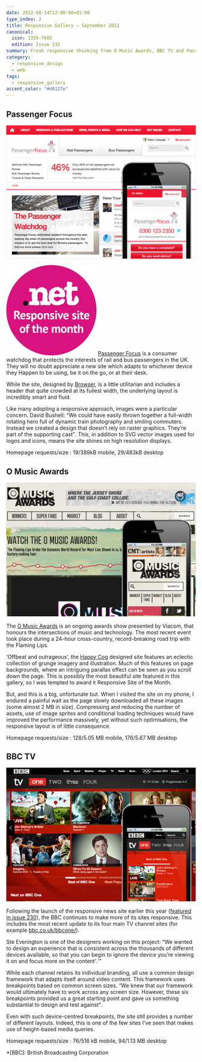 ```yaml
---
date: 2012-08-14T12:00:00+01:00
type_index: 2
title: Responsive Gallery – September 2012
canonical:
  issn: 1355-7602
  edition: Issue 232
summary: Fresh responsive thinking from O Music Awards, BBC TV and Passenger Focus.
category:
  - responsive_design
  - web
tags:
  - responsive_gallery
accent_color: "#d8127e"
---
```


## Passenger Focus

![Passenger Focus homepage on a mobile phone with a screenshot of the desktop layout behind.](/media/2012/227/a2/passenger_focus.png)

![Responsive site of the month](/media/2012/143/a2/site_of_the_month.svg) [Passenger Focus][1] is a consumer watchdog that protects the interests of rail and bus passengers in the UK. They will no doubt appreciate a new site which adapts to whichever device they Happen to be using, be it on the go, or at their desk.

While the site, designed by [Browser][2], is a little utilitarian and includes a header that quite crowded at its fullest width, the underlying layout is incredibly smart and fluid.

Like many adopting a responsive approach, images were a particular concern. David Bushell: <q>We could have easily thrown together a full-width rotating hero full of dynamic train photography and smiling commuters. Instead we created a design that doesn’t rely on raster graphics. They’re part of the supporting cast</q>. This, in addition to SVG vector images used for logos and icons, means the site shines on high resolution displays.

Homepage requests/size
: 19/389kB mobile, 29/483kB desktop

## O Music Awards

![O Music Awards homepage on a mobile phone with a screenshot of the desktop layout behind.](/media/2012/227/a2/o_music_awards.png)

The [O Music Awards][3] is an ongoing awards show presented by Viacom, that honours the intersections of music and technology. The most recent event took place during a 24-hour cross-country, record-breaking road trip with the Flaming Lips.

‘Offbeat and outrageous’, the [Happy Cog][4] designed site features an eclectic collection of grunge imagery and illustration. Much of this features on page backgrounds, where an intriguing parallax effect can be seen as you scroll down the page. This is possibly the most beautiful site featured in this gallery, so I was tempted to award it Responsive Site of the Month.

But, and this is a big, unfortunate but. When I visited the site on my phone, I endured a painful wait as the page slowly downloaded all these images (some almost 2 MB in size). Compressing and reducing the number of assets, use of image sprites and conditional loading techniques would have improved the performance massively, yet without such optimisations, the responsive layout is of little consequence.

Homepage requests/size
: 128/5.05 MB mobile, 176/5.67 MB desktop

## BBC TV

![BBC One homepage on a mobile phone with a screenshot of the desktop layout behind.](/media/2012/227/a2/bbc_tv.png)

Following the launch of the responsive news site earlier this year ([featured in issue 230][5]), the BBC continues to make more of its sites responsive. This includes the most recent update to its four main TV channel sites (for example [bbc.co.uk/bbcone/][6]).

Ste Everington is one of the designers working on this project: <q>We wanted to design an experience that is consistent across the thousands of different devices available, so that you can begin to ignore the device you’re viewing it on and focus more on the content<q>.

While each channel retains its individual branding, all use a common design framework that adapts itself around video content. This framework uses breakpoints based on common screen sizes. <q>We knew that our framework would ultimately have to work across any screen size. However, these six breakpoints provided us a great starting point and gave us something substantial to design and test against</q>.

Even with such device-centred breakpoints, the site still provides a number of different layouts. Indeed, this is one of the few sites I’ve seen that makes use of height-based media queries.

Homepage requests/size
: 76/516 kB mobile, 94/1.13 MB desktop

[1]: passengerfocus.org.uk
[2]: browserlondon.com
[3]: omusicawards.com
[4]: happycog.com
[5]: /2012/214/a1/responsive_gallery/#bbc-news-mobile
[6]: https://bbc.co.uk/bbcone/

*[BBC]: British Broadcasting Corporation
